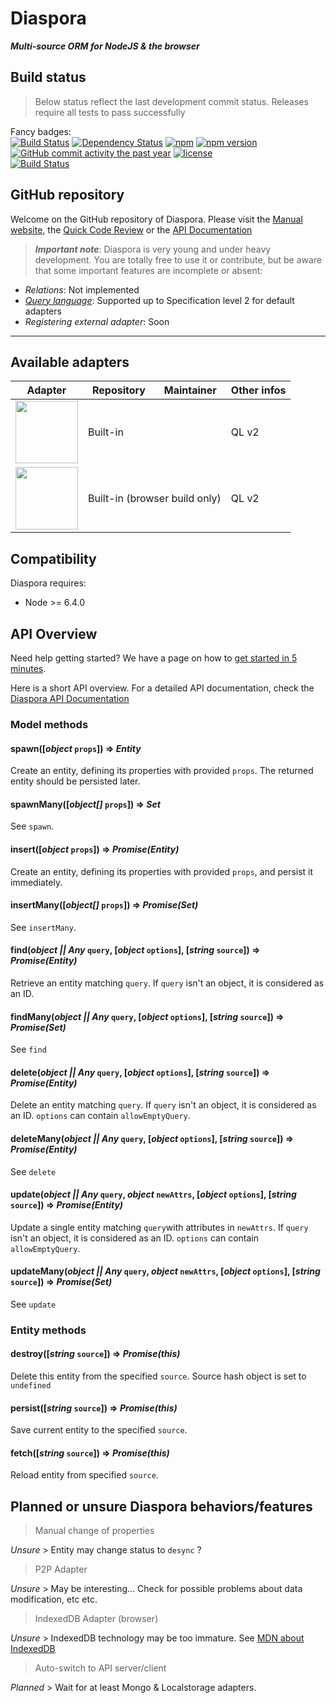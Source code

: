 # Diaspora

***Multi-source ORM for NodeJS & the browser***

## Build status

> Below status reflect the last development commit status. Releases require all tests to pass successfully

Fancy badges:  
[![Build Status](https://travis-ci.org/GerkinDev/Diaspora.svg?branch=master)](https://travis-ci.org/GerkinDev/Diaspora)
[![Dependency Status](https://gemnasium.com/badges/github.com/GerkinDev/Diaspora.svg)](https://gemnasium.com/github.com/GerkinDev/Diaspora)
[![npm](https://img.shields.io/npm/dm/diaspora.svg)](https://npmjs.org/package/diaspora)
[![npm version](https://badge.fury.io/js/diaspora.svg)](https://badge.fury.io/js/diaspora)
[![GitHub commit activity the past year](https://img.shields.io/github/commit-activity/y/GerkinDev/Diaspora.svg)](https://github.com/GerkinDev/Diaspora)
[![license](https://img.shields.io/github/license/GerkinDev/Diaspora.svg)](https://github.com/GerkinDev/Diaspora)    
[![Build Status](https://saucelabs.com/browser-matrix/Gerkin.svg)](https://saucelabs.com/beta/builds/f5a220edee214a9b81d09239a6314e12)

## GitHub repository

Welcome on the GitHub repository of Diaspora. Please visit the [Manual website](https://diaspora.ithoughts.io/), the [Quick Code Review](https://diaspora.ithoughts.io/docco/index.html) or the [API Documentation](https://diaspora.ithoughts.io/jsdoc/index.html)

> ***Important note***: Diaspora is very young and under heavy development. You are totally free to use it or contribute, but be aware that some important features are incomplete or absent:  
 * *Relations*: Not implemented
 * *[Query language](https://diaspora.ithoughts.io/query-language)*: Supported up to Specification level 2 for default adapters
 * *Registering external adapter*: Soon

---

## Available adapters

<table>
	<thead>
		<tr>
			<th>Adapter</th>
			<th>Repository</th>
			<th>Maintainer</th>
			<th>Other infos</th>
		</tr>
	</thead>
	<tbody>
		<tr>
			<td><img width="100" src="https://github.com/GerkinDev/Diaspora/raw/master/media/inMemory.png"/></td>
			<td colspan="2">Built-in</td>
			<td>QL v2</td>
		</tr>
		<tr>
			<td><a href="https://developer.mozilla.org/en-US/docs/Web/API/Storage"><img width="100" src="https://github.com/GerkinDev/Diaspora/raw/master/media/browserStorage.png"/></a></td>
			<td colspan="2">Built-in (browser build only)</td>
			<td>QL v2</td>
		</tr>
	</tbody>
</table>

## Compatibility

Diaspora requires:
* Node >= 6.4.0

## API Overview

Need help getting started? We have a page on how to [get started in 5 minutes](https://diaspora.ithoughts.io/getting-started.html).

Here is a short API overview. For a detailed API documentation, check the [Diaspora API Documentation](https://diaspora.ithoughts.io/jsdoc/index.html)

### Model methods

#### spawn([*object* `props`]) => *Entity*

Create an entity, defining its properties with provided `props`. The returned entity should be persisted later.

#### spawnMany([*object[]* `props`]) => *Set*

See `spawn`.

#### insert([*object* `props`]) => *Promise(Entity)*

Create an entity, defining its properties with provided `props`, and persist it immediately.

#### insertMany([*object[]* `props`]) => *Promise(Set)*

See `insertMany`.

#### find(*object || Any* `query`, [*object* `options`], [*string* `source`]) => *Promise(Entity)*

Retrieve an entity matching `query`. If `query` isn't an object, it is considered as an ID.

#### findMany(*object || Any* `query`, [*object* `options`], [*string* `source`]) => *Promise(Set)*

See `find`

#### delete(*object || Any* `query`, [*object* `options`], [*string* `source`]) => *Promise(Entity)*

Delete an entity matching `query`. If `query` isn't an object, it is considered as an ID. `options` can contain `allowEmptyQuery`.

#### deleteMany(*object || Any* `query`, [*object* `options`], [*string* `source`]) => *Promise(Entity)*

See `delete`

#### update(*object || Any* `query`, *object* `newAttrs`, [*object* `options`], [*string* `source`]) => *Promise(Entity)*

Update a single entity matching `query`with attributes in `newAttrs`. If `query` isn't an object, it is considered as an ID. `options` can contain `allowEmptyQuery`.

#### updateMany(*object || Any* `query`, *object* `newAttrs`, [*object* `options`], [*string* `source`]) => *Promise(Set)*

See `update`

### Entity methods

#### destroy([*string* `source`]) => *Promise(this)*

Delete this entity from the specified `source`. Source hash object is set to `undefined`

#### persist([*string* `source`]) => *Promise(this)*

Save current entity to the specified `source`.

#### fetch([*string* `source`]) => *Promise(this)*

Reload entity from specified `source`.

## Planned or unsure Diaspora behaviors/features

> Manual change of properties

*Unsure* > Entity may change status to `desync` ?

> P2P Adapter

*Unsure* > May be interesting... Check for possible problems about data modification, etc etc.

> IndexedDB Adapter (browser)

*Unsure* > IndexedDB technology may be too immature. See [MDN about IndexedDB](https://developer.mozilla.org/en-US/docs/Web/API/IndexedDB_API)

> Auto-switch to API server/client

*Planned* > Wait for at least Mongo & Localstorage adapters.